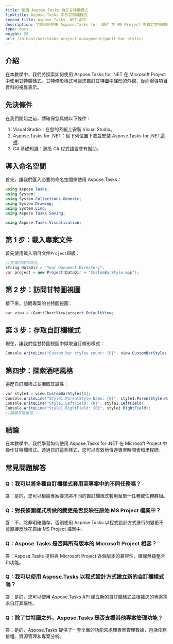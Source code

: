 ```yaml
---
title: 使用 Aspose.Tasks 自訂甘特欄樣式
linktitle: Aspose.Tasks 中的甘特欄樣式
second_title: Aspose.Tasks .NET API
description: 了解如何使用 Aspose.Tasks for .NET 在 MS Project 中自訂甘特欄樣式。輕鬆增強專案視覺化。
type: docs
weight: 20
url: /zh-hant/net/tasks-project-management/gantt-bar-styles/
---
```

## 介紹
在本教學中，我們將探索如何使用 Aspose.Tasks for .NET 在 Microsoft Project 中使用甘特欄樣式。甘特條形樣式可讓您自訂甘特圖中條形的外觀，從而增強項目資料的視覺表示。
## 先決條件
在我們開始之前，請確保您具備以下條件：
1. Visual Studio：在您的系統上安裝 Visual Studio。
2.  Aspose.Tasks for .NET：從下列位置下載並安裝 Aspose.Tasks for .NET[這裡](https://releases.aspose.com/tasks/net/).
3. C# 基礎知識：熟悉 C# 程式語言會有幫助。

## 導入命名空間
首先，讓我們匯入必要的命名空間來使用 Aspose.Tasks：
```csharp
using Aspose.Tasks;
using System;
using System.Collections.Generic;
using System.Drawing;
using System.Linq;
using Aspose.Tasks.Saving;

using Aspose.Tasks.Visualization;
```
## 第 1 步：載入專案文件
首先使用載入項目文件`Project`班級：
```csharp
//文檔目錄的路徑。
String DataDir = "Your Document Directory";
var project = new Project(DataDir + "CustomBarStyle.mpp");
```
## 第 2 步：訪問甘特圖視圖
接下來，訪問專案的甘特圖視圖：
```csharp
var view = (GanttChartView)project.DefaultView;
```
## 第 3 步：存取自訂欄樣式
現在，讓我們從甘特圖視圖中擷取自訂條形樣式：
```csharp
Console.WriteLine("Custom bar styles count: {0}", view.CustomBarStyles.Count);
```
## 第四步：探索酒吧風格
遍歷自訂欄樣式並擷取其屬性：
```csharp
var style1 = view.CustomBarStyles[0];
Console.WriteLine("Style1.ParentStyle Name: {0}", style1.ParentStyle.Name);
Console.WriteLine("Style1.LeftField: {0}", style1.LeftField);
Console.WriteLine("Style1.RightField: {0}", style1.RightField);
//繼續其他屬性...
```

## 結論
在本教學中，我們學習如何使用 Aspose.Tasks for .NET 在 Microsoft Project 中操作甘特欄樣式。透過自訂這些樣式，您可以有效地傳達專案時間表和里程碑。

## 常見問題解答
### Q：我可以將多種自訂欄樣式套用至專案中的不同任務嗎？
答：是的，您可以根據專案要求將不同的自訂欄樣式套用至單一任務或任務群組。
### Q：對長條圖樣式所做的變更是否反映在原始 MS Project 檔案中？
答：不，除非明確儲存，否則使用 Aspose.Tasks 以程式設計方式進行的變更不會直接反映在原始 MS Project 檔案中。
### Q：Aspose.Tasks 是否與所有版本的 Microsoft Project 相容？
答：Aspose.Tasks 提供與 Microsoft Project 各個版本的兼容性，確保無縫整合和功能。
### Q：我可以使用 Aspose.Tasks 以程式設計方式建立新的自訂欄樣式嗎？
答：是的，您可以使用 Aspose.Tasks API 建立新的自訂欄樣式並根據您的專案需求自訂其屬性。
### Q：除了甘特圖之外，Aspose.Tasks 是否支援其他專案管理功能？
答：是的，Aspose.Tasks 提供了一套全面的功能來處理專案管理數據，包括任務排程、資源管理和專案分析。